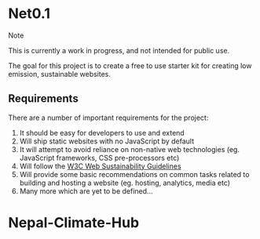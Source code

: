 # Net0.1

> [!NOTE]
> This is currently a work in progress, and not intended for public use.

The goal for this project is to create a free to use starter kit for creating low emission, sustainable websites.

## Requirements

There are a number of important requirements for the project:

1. It should be easy for developers to use and extend
2. Will ship static websites with no JavaScript by default
3. It will attempt to avoid reliance on non-native web technologies (eg. JavaScript frameworks, CSS pre-processors etc)
4. Will follow the [W3C Web Sustainability Guidelines](https://w3c.github.io/sustyweb/)
5. Will provide some basic recommendations on common tasks related to building and hosting a website (eg. hosting, analytics, media etc)
6. Many more which are yet to be defined...
# Nepal-Climate-Hub
